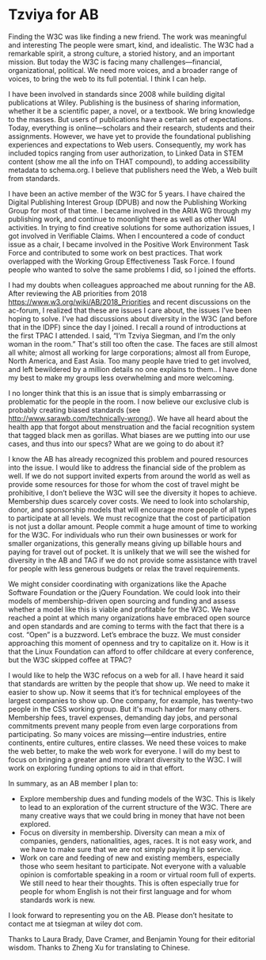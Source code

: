 # Tzviya for AB

Finding the W3C was like finding a new friend. The work was meaningful and interesting The people were smart, kind, and idealistic. The W3C had a remarkable spirit, a strong culture, a storied history, and an important mission. But today the W3C is facing many challenges—financial, organizational, political. We need more voices, and a broader range of voices, to bring the web to its full potential. I think I can help.

I have been involved in standards since 2008 while building digital publications at Wiley. Publishing is the business of sharing information, whether it be a scientific paper, a novel, or a textbook. We bring knowledge to the masses. But users of publications have a certain set of expectations. Today, everything is online—scholars and their research, students and their assignments. However, we have yet to provide the foundational publishing experiences and expectations to Web users. Consequently, my work has included topics ranging from user authorization, to Linked Data in STEM content (show me all the info on THAT compound), to adding accessibility metadata to schema.org. I believe that publishers need the Web, a Web built from standards.

I have been an active member of the W3C for 5 years. I have chaired the Digital Publishing Interest Group (DPUB) and now the Publishing Working Group for most of that time. I became involved in the ARIA WG through my publishing work, and continue to moonlight there as well as other WAI activities. In trying to find creative solutions for some authorization issues, I got involved in Verifiable Claims. When I encountered a code of conduct issue as a chair, I became involved in the Positive Work Environment Task Force and contributed to some work on best practices. That work overlapped with the Working Group Effectiveness Task Force. I found people who wanted to solve the same problems I did, so I joined the efforts.

I had  my doubts when colleagues approached me about running for the AB. After reviewing the AB priorities from 2018 https://www.w3.org/wiki/AB/2018_Priorities and recent discussions on the ac-forum, I realized that these are issues I care about, the issues I’ve been hoping to solve.  I’ve had discussions about diversity in the W3C (and before that  in the IDPF) since the day I joined. I recall a round of introductions at the first TPAC I attended. I said, “I’m Tzviya Siegman, and I’m the only woman in the room.” That's still too often the case. The faces are still almost all white; almost all working for large corporations; almost all from Europe, North America, and East Asia. Too many people have tried to get involved, and left bewildered by a million details no one explains to them.. I have done my best to make my groups less overwhelming and more welcoming.

I no longer think that this is an issue that is simply embarrassing or problematic for the people in the room. I now believe our exclusive club is probably creating biased standards (see http://www.sarawb.com/technically-wrong/). We have all heard about the health app that forgot about menstruation and the facial recognition system that tagged black men as gorillas. What biases are we putting into our use cases, and thus into our specs? What are we going to do about it?

I know the AB has already recognized this problem and poured resources into the issue. I would like to address the financial side of the problem as well. If we do not support invited experts from around the world as well as provide some resources for those for whom the cost of travel might be prohibitive, I don’t believe the W3C will see the diversity it hopes to achieve. Membership dues scarcely cover costs. We need to look into scholarship, donor, and sponsorship models that will encourage more people of all types to participate at all levels. We must recognize that the cost of participation is not just a dollar amount. People commit a huge amount of time to working for the W3C. For individuals who run their own businesses or work for smaller organizations, this generally means giving up billable hours and paying for travel out of pocket. It is unlikely that we will see the wished for diversity in the AB and TAG if we do not provide some assistance with travel for people with less generous budgets or relax the travel requirements.

We might consider coordinating with organizations like the Apache Software Foundation or the jQuery Foundation. We could look into their models of membership-driven open sourcing and funding and assess whether a model like this is viable and profitable for the W3C. We have reached a point at which many organizations have embraced open source and open standards and are coming to terms with the fact that there is a cost. “Open” is a buzzword. Let’s embrace the buzz. We must consider approaching this moment of openness and try to capitalize on it. How is it that the Linux Foundation can afford to offer childcare at every conference, but the W3C skipped coffee at TPAC?

I would like to help the W3C refocus on a web for all. I have heard it said that standards are written by the people that show up. We need to make it easier to show up. Now it seems that it’s for technical employees of the largest companies to show up. One company, for example, has twenty-two people in the CSS working group. But it's much harder for many others. Membership fees, travel expenses, demanding day jobs, and personal commitments prevent many people from even large corporations from participating. So many voices are missing—entire industries, entire continents, entire cultures, entire classes. We need these voices to make the web better, to make the web work for everyone. I will do my best to focus on bringing a greater and more vibrant diversity to the W3C. I will work on exploring funding options to aid in that effort. 

In summary, as an AB member I plan to:
* Explore membership dues and funding models of the W3C. This is likely to lead to an exploration of the current structure of the W3C. There are many creative ways that we could bring in money that have not been explored.
* Focus on diversity in membership. Diversity can mean a mix of companies, genders, nationalities, ages, races. It is not easy work, and we have to make sure that we are not simply paying it lip service. 
* Work on care and feeding of new and existing members, especially those who seem hesitant to participate. Not everyone with a valuable opinion is comfortable speaking in a room or virtual room full of experts. We still need to hear their thoughts. This is often especially true for people for whom English is not their first language and for whom standards work is new. 

I look forward to representing you on the AB. Please don’t hesitate to contact me at tsiegman at wiley dot com.

Thanks to Laura Brady, Dave Cramer, and Benjamin Young for their editorial wisdom. Thanks to Zheng Xu for translating to Chinese.



